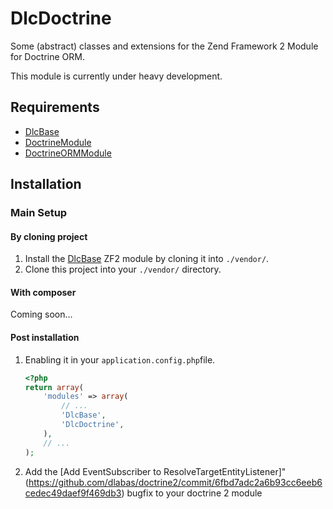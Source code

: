 DlcDoctrine
===========

Some (abstract) classes and extensions for the Zend Framework 2 Module for Doctrine ORM.

This module is currently under heavy development.

Requirements
------------
* [DlcBase](https://github.com/dlabas/DlcBase)
* [DoctrineModule](https://github.com/doctrine/DoctrineModule)
* [DoctrineORMModule](https://github.com/doctrine/DoctrineORMModule)

Installation
------------

### Main Setup

#### By cloning project

1. Install the [DlcBase](https://github.com/dlabas/DlcBase) ZF2 module
   by cloning it into `./vendor/`.
2. Clone this project into your `./vendor/` directory.

#### With composer

Coming soon...

#### Post installation

1. Enabling it in your `application.config.php`file.

    ```php
    <?php
    return array(
        'modules' => array(
            // ...
            'DlcBase',
            'DlcDoctrine',
        ),
        // ...
    );

2. Add the [Add EventSubscriber to ResolveTargetEntityListener]" (https://github.com/dlabas/doctrine2/commit/6fbd7adc2a6b93cc6eeb6cedec49daef9f469db3) bugfix to your doctrine 2 module
 
